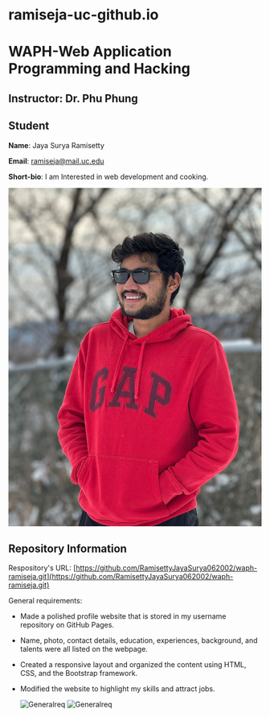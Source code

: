 # ramiseja-uc-github.io

# WAPH-Web Application Programming and Hacking

## Instructor: Dr. Phu Phung

## Student

**Name**: Jaya Surya Ramisetty

**Email**: ramiseja@mail.uc.edu

**Short-bio**: I am Interested in web development and cooking. 

![Jaya Surya Ramisetty headshot](/img/Headshot.jpeg)



## Repository Information

Respository's URL: [https://github.com/RamisettyJayaSurya062002/waph-ramiseja.git](https://github.com/RamisettyJayaSurya062002/waph-ramiseja.git)




General requirements:

- Made a polished profile website that is stored in my username repository on GitHub Pages. 

- Name, photo, contact details, education, experiences, background, and talents were all listed on the webpage.

- Created a responsive layout and organized the content using HTML, CSS, and the Bootstrap framework.

- Modified the website to highlight my skills and attract jobs.

  ![Generalreq](Screenshot(171).png)
   ![Generalreq](Screenshot(172).png)



